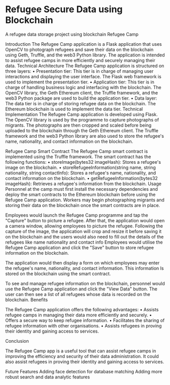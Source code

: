 # Refugee Secure Data using Blockchain
A refugee data storage project using blockchain
Refugee Camp


Introduction
The Refugee Camp application is a Flask application that uses OpenCV to photograph refugees and save their data on the blockchain using Geth, Truffle, and the web3 Python library. The application is intended to assist refugee camps in more efficiently and securely managing their data.
Technical Architecture
The Refugee Camp application is structured on three layers:
• Presentation tier: This tier is in charge of managing user interactions and displaying the user interface. The Flask web framework is used to implement the presentation tier.
• Application tier: This tier is in charge of handling business logic and interfacing with the blockchain. The OpenCV library, the Geth Ethereum client, the Truffle framework, and the web3 Python package are used to build the application tier.
• Data layer: The data tier is in charge of storing refugee data on the blockchain. The Ethereum blockchain is used to implement the data tier.
Technical Implementation
The Refugee Camp application is developed using Flask. The OpenCV library is used by the programme to capture photographs of migrants. The photographs are then cropped and scaled before being uploaded to the blockchain through the Geth Ethereum client. The Truffle framework and the web3 Python library are also used to store the refugee's name, nationality, and contact information on the blockchain.

Refugee Camp Smart Contract
The Refugee Camp smart contract is implemented using the Truffle framework. The smart contract has the following functions:
•	storeImage(bytes32 imageHash): Stores a refugee's image on the blockchain.
•	storeRefugeeInformation(string name, string nationality, string contactInfo): Stores a refugee's name, nationality, and contact information on the blockchain.
•	getRefugeeInformation(bytes32 imageHash): Retrieves a refugee's information from the blockchain.
Usage
Personnel at the camp must first install the necessary dependencies and deploy the smart contracts to the Ethereum blockchain before using the Refugee Camp application. Workers may begin photographing migrants and storing their data on the blockchain once the smart contracts are in place.

Employees would launch the Refugee Camp programme and tap the "Capture" button to picture a refugee. After that, the application would open a camera window, allowing employees to picture the refugee. Following the capture of the image, the application will crop and resize it before saving it on the blockchain and the users would also need to fill out the details of the refugees like name nationality and contact info 
Employees would utilise the Refugee Camp application and click the "Save" button to store refugee information on the blockchain. 

The application would then display a form on which employees may enter the refugee's name, nationality, and contact information. This information Is stored on the blockchain using the smart contract.

To see and manage refugee information on the blockchain, personnel would use the Refugee Camp application and click the "View Data" button. The user can then see  a list of all refugees whose data is recorded on the blockchain. 
Benefits

The Refugee Camp application offers the following advantages: • Assists refugee camps in managing their data more efficiently and securely.
• Offers a secure way to keep refugee information.
• Facilitates the sharing of refugee information with other organisations.
• Assists refugees in proving their identity and gaining access to services.

Conclusion

The Refugee Camp app is a useful tool that can assist refugee camps in improving the efficiency and security of their data administration. It could also assist refugees in proving their identity and gaining access to services.

Future Features 
Adding face detection for database matching 
Adding more robust search and data analytic features 
